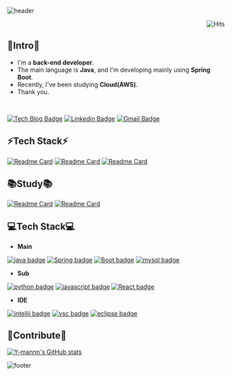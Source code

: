![header](https://capsule-render.vercel.app/api?type=waving&color=auto&height=100&section=header&text=INHYUK%20WOO&fontSize=90)

<div align=right>

![Hits](https://hits.seeyoufarm.com/api/count/incr/badge.svg?url=https://github.com/%2Fhit-counter)

</div>

## 👋Intro👋

- I'm a **back-end developer**.  
- The main language is **Java**, and I'm developing mainly using **Spring Boot**.  
- Recently, I've been studying **Cloud(AWS)**.  
- Thank you.
<br>

[![Tech Blog Badge](http://img.shields.io/badge/Tech%20blog-black?style=flat-square&logo=Bloglovin&link=https://y-mannn.tistory.com/)](https://y-mannn.tistory.com/)
[![Linkedin Badge](https://img.shields.io/badge/-LinkedIn-blue?style=flat-square&logo=Linkedin&logoColor=white&link=https://www.linkedin.com/in/Y-mannn)](https://www.linkedin.com/in/Y-mannn)
[![Gmail Badge](https://img.shields.io/badge/Gmail-d14836?style=flat-square&logo=Gmail&logoColor=white&link=mailto:dndlsgur77@gmail.com)](mailto:dndlsgur77@gmail.com)
<br>

## ⚡Tech Stack⚡

[![Readme Card](https://github-readme-stats.vercel.app/api/pin/?username=Y-mannn&repo=Brewmap)](https://github.com/Y-mannn/Brewmap)
[![Readme Card](https://github-readme-stats.vercel.app/api/pin/?username=Y-mannn&repo=SiBan)](https://github.com/Y-mannn/SiBan)
[![Readme Card](https://github-readme-stats.vercel.app/api/pin/?username=Y-mannn&repo=ZIDOL)](https://github.com/Y-mannn/ZIDOL)

## 📚Study📚

[![Readme Card](https://github-readme-stats.vercel.app/api/pin/?username=Y-mannn&repo=SpringStudy)](https://github.com/Y-mannn/SpringStudy)
[![Readme Card](https://github-readme-stats.vercel.app/api/pin/?username=Y-mannn&repo=CSStudy)](https://github.com/Y-mannn/CSStudy)
      
## 💻Tech Stack💻
        
- **Main**   

[![java badge](https://img.shields.io/badge/java-007396?logo=java&logoColor=white&style=for-the-badge)]()
[![Spring badge](https://img.shields.io/badge/Spring%20Framework-6DB33F?logo=Spring&logoColor=white&style=for-the-badge)]()
[![Boot badge](https://img.shields.io/badge/Spring%20Boot-6DB33F?logo=Spring%20Boot&logoColor=white&style=for-the-badge)]()
[![mysql badge](https://img.shields.io/badge/mysql-4479A1?logo=mysql&logoColor=white&style=for-the-badge)]()  

- **Sub**   

[![python badge](https://img.shields.io/badge/python-3776AB?logo=python&logoColor=white&style=for-the-badge)]()
[![javascript badge](https://img.shields.io/badge/javascript-F7DF1E?logo=JavaScript&logoColor=black&style=for-the-badge)]()
[![React badge](https://img.shields.io/badge/react-61DAFB?logo=React&logoColor=white&style=for-the-badge)]()

- **IDE**   

[![intellij badge](https://img.shields.io/badge/IntelliJ%20IDEA-000000?logo=IntelliJ%20IDEA&logoColor=white&style=for-the-badge)]()
[![vsc badge](https://img.shields.io/badge/visual%20studio%20code-007ACC?logo=visual%20studio%20code&logoColor=white&style=for-the-badge)]()
[![eclipse badge](https://img.shields.io/badge/eclipse-2C2255?logo=eclipse&logoColor=white&style=for-the-badge)]() 

## 🙏Contribute🙏

[![Y-mannn's GitHub stats](https://github-readme-stats.vercel.app/api?username=Y-mannn&show_icons=true&theme=radical)](https://github.com/anuraghazra/github-readme-stats)

![footer](https://capsule-render.vercel.app/api?type=waving&&color=gradient&height=100&section=footer&fontSize=90)
